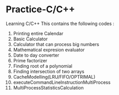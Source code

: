 # Practice-C/C++
Learning C/C++
This contains the following codes :
1) Printing entire Calendar 
2) Basic Calculator
3) Calculator that can process big numbers
4) Mathematical expresion evaluator
5) Date to day converter
6) Prime factorizer 
7) Finding root of a polynomial
8) Finding intersection of two arrays
9) CacheModelling(LRU/FIFO/OPTRIMAL)
10) executeCommandLineInstructionMultiProcess
11) MultiProcessStatisticsCalculation
